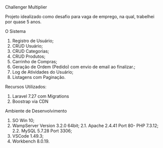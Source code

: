 Challenger Multiplier

Projeto idealizado como desafio para vaga de emprego, na qual, trabelhei por quase 5 anos.

O Sistema
1. Registro de Usuário;
2. CRUD Usuário;
3. CRUD Categorias;
4. CRUD Produtos;
5. Carrinho de Compras;
6. Geração de Ordem (Pedido) com envio de email ao finalizar.;
7. Log de Atividades do Usuário;
8. Listagens com Paginação.

Recursos Utilizados:
1. Laravel 7.27 com Migrations
2. Boostrap via CDN

Ambiente de Desenvolvimento

1. SO Win 10;
2. WampServer Version 3.2.0 64bit;
2.1. Apache 2.4.41 Port 80- PHP 7.3.12;
2.2. MySQL 5.7.28 Port 3306;
3. VSCode  1.49.3;
4. Workbench 8.0.19.
